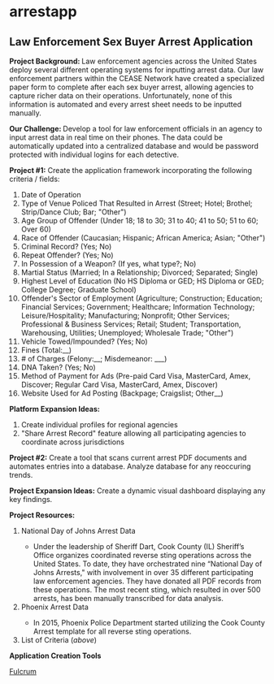 # arrestapp

## Law Enforcement Sex Buyer Arrest Application ##

<b>Project Background: </b> Law enforcement agencies across the United States deploy several different operating systems for inputting arrest data. Our law enforcement partners within the CEASE Network have created a specialized paper form to complete after each sex buyer arrest, allowing agencies to capture richer data on their operations. Unfortunately, none of this information is automated and every arrest sheet needs to be inputted manually.

<b>Our Challenge: </b> Develop a tool for law enforcement officials in an agency to input arrest data in real time on their phones. The data could be automatically updated into a centralized database and would be password protected with individual logins for each detective. 

<b>Project #1:</b>  Create the application framework incorporating the following criteria / fields: 

<ol>
<li> Date of Operation </li>
<li> Type of Venue Policed That Resulted in Arrest (Street; Hotel; Brothel; Strip/Dance Club; Bar; "Other") </li>
<li> Age Group of Offender (Under 18; 18 to 30; 31 to 40; 41 to 50; 51 to 60; Over 60) </li>
<li> Race of Offender (Caucasian; Hispanic; African America; Asian; "Other") </li>
<li> Criminal Record? (Yes; No)</li>
<li> Repeat Offender? (Yes; No)</li>
<li> In Possession of a Weapon? (If yes, what type?; No) </li>
<li> Martial Status (Married; In a Relationship; Divorced; Separated; Single) </li>
<li> Highest Level of Education (No HS Diploma or GED; HS Diploma or GED; College Degree; Graduate School) </li>
<li> Offender's Sector of Employment (Agriculture; Construction; Education; Financial Services; Government; Healthcare; Information Technology; Leisure/Hospitality; Manufacturing; Nonprofit; Other Services; Professional & Business Services; Retail; Student; Transportation, Warehousing, Utilities; Unemployed; Wholesale Trade; "Other") </li>
<li> Vehicle Towed/Impounded? (Yes; No)</li>
<li> Fines (Total:__)</li>
<li> # of Charges (Felony:__; Misdemeanor: ___)</li>
<li> DNA Taken? (Yes; No) </li>
<li> Method of Payment for Ads (Pre-paid Card Visa, MasterCard, Amex, Discover; Regular Card Visa, MasterCard, Amex, Discover) </li>
<li> Website Used for Ad Posting (Backpage; Craigslist; Other__) </li>
</ol>

<b>Platform Expansion Ideas:</b> 
<ol>
<li>Create individual profiles for regional agencies</li>
<li>"Share Arrest Record" feature allowing all participating agencies to coordinate across jurisdictions</li>
</ol>

<b>Project #2:</b> Create a tool that scans current arrest PDF documents and automates entries into a database. Analyze database for any reoccuring trends. 

<b>Project Expansion Ideas:</b> Create a dynamic visual dashboard displaying any key findings.  

<b>Project Resources:</b>

<ol>
<li>National Day of Johns Arrest Data</li>
<UL>
<LI>Under the leadership of Sheriff Dart, Cook County (IL) Sheriff’s Office organizes coordinated reverse sting operations across the United States. To date, they have orchestrated nine “National Day of Johns Arrests," with involvement in over 35 different participating law enforcement agencies. They have donated all PDF records from these operations. The most recent sting, which resulted in over 500 arrests, has been manually transcribed for data analysis.</li>
</ul>

<li>Phoenix Arrest Data</li>
<ul>
<li>In 2015, Phoenix Police Department started utilizing the Cook County Arrest template for all reverse sting operations.</li>
</ul>
<li>List of Criteria (<i>above</i>)</li>
</ol>

<b>Application Creation Tools</b>
<p><a href="http://www.fulcrumapp.com/" title="Title">
Fulcrum</a></p>
